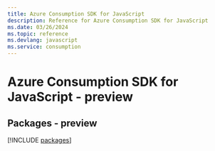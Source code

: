 ```yaml
---
title: Azure Consumption SDK for JavaScript
description: Reference for Azure Consumption SDK for JavaScript
ms.date: 03/26/2024
ms.topic: reference
ms.devlang: javascript
ms.service: consumption
---
```

# Azure Consumption SDK for JavaScript - preview
## Packages - preview
[!INCLUDE [packages](consumption-index.md)]